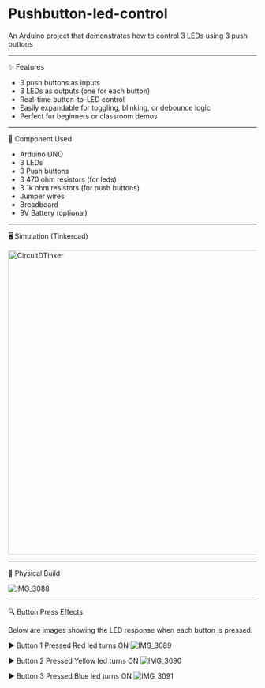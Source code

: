# Pushbutton-led-control
An Arduino project that demonstrates how to control 3 LEDs using 3 push buttons

---

✨ Features

- 3 push buttons as inputs
- 3 LEDs as outputs (one for each button)
- Real-time button-to-LED control
- Easily expandable for toggling, blinking, or debounce logic
- Perfect for beginners or classroom demos

---

🧰 Component Used

- Arduino UNO 
- 3 LEDs
- 3 Push buttons
- 3 470 ohm resistors (for leds)
- 3 1k ohm resistors  (for push buttons)
- Jumper wires
- Breadboard
- 9V Battery (optional)

---

🖥️ Simulation (Tinkercad)

<img width="617" alt="CircuitDTinker" src="https://github.com/user-attachments/assets/85e82858-4002-4d38-81f8-77e58db3fb2f" />

---

🔌 Physical Build

![IMG_3088](https://github.com/user-attachments/assets/a4ec9df5-f856-43d7-b7e1-0c65a800b489)

---

🔍 Button Press Effects

Below are images showing the LED response when each button is pressed:

▶️ Button 1 Pressed
Red led turns ON
![IMG_3089](https://github.com/user-attachments/assets/0d652431-05d4-44e3-8785-a7c7fb22a1de)

▶️ Button 2 Pressed
Yellow led turns ON
![IMG_3090](https://github.com/user-attachments/assets/d48e004e-9121-4470-bbdf-0d625450359e)

▶️ Button 3 Pressed
Blue led turns ON
![IMG_3091](https://github.com/user-attachments/assets/9df3c1af-a838-4e34-9457-a31f31934ede)
